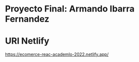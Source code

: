 # Proyecto Final: Armando Ibarra Fernandez

# URl Netlify

https://ecomerce-reac-academlo-2022.netlify.app/